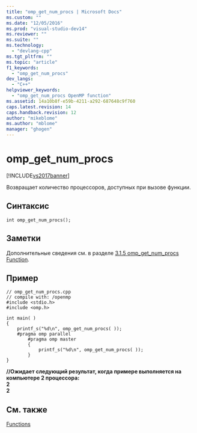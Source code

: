 ```yaml
---
title: "omp_get_num_procs | Microsoft Docs"
ms.custom: ""
ms.date: "12/05/2016"
ms.prod: "visual-studio-dev14"
ms.reviewer: ""
ms.suite: ""
ms.technology: 
  - "devlang-cpp"
ms.tgt_pltfrm: ""
ms.topic: "article"
f1_keywords: 
  - "omp_get_num_procs"
dev_langs: 
  - "C++"
helpviewer_keywords: 
  - "omp_get_num_procs OpenMP function"
ms.assetid: 14a10b8f-e59b-4211-a292-687648c9f760
caps.latest.revision: 14
caps.handback.revision: 12
author: "mikeblome"
ms.author: "mblome"
manager: "ghogen"
---
```

# omp_get_num_procs
[!INCLUDE[vs2017banner](../../../assembler/inline/includes/vs2017banner.md)]

Возвращает количество процессоров, доступных при вызове функции.  
  
## Синтаксис  
  
```  
int omp_get_num_procs();  
```  
  
## Заметки  
 Дополнительные сведения см. в разделе [3.1.5 omp\_get\_num\_procs Function](../../../parallel/openmp/3-1-5-omp-get-num-procs-function.md).  
  
## Пример  
  
```  
// omp_get_num_procs.cpp  
// compile with: /openmp  
#include <stdio.h>  
#include <omp.h>  
  
int main( )   
{  
    printf_s("%d\n", omp_get_num_procs( ));  
    #pragma omp parallel  
        #pragma omp master  
        {  
            printf_s("%d\n", omp_get_num_procs( ));  
        }  
}  
```  
  
  **\/\/Ожидает следующий результат, когда примере выполняется на компьютере 2 процессора:**  
**2**  
**2**   
## См. также  
 [Functions](../../../parallel/openmp/reference/openmp-functions.md)